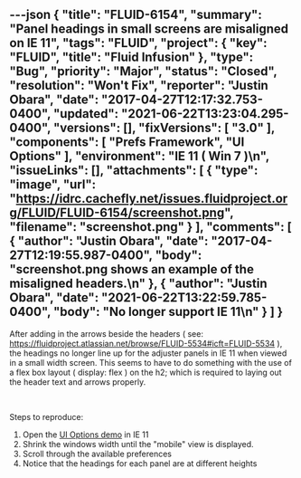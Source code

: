 ---json
{
  "title": "FLUID-6154",
  "summary": "Panel headings in small screens are misaligned on IE 11",
  "tags": "FLUID",
  "project": {
    "key": "FLUID",
    "title": "Fluid Infusion"
  },
  "type": "Bug",
  "priority": "Major",
  "status": "Closed",
  "resolution": "Won't Fix",
  "reporter": "Justin Obara",
  "date": "2017-04-27T12:17:32.753-0400",
  "updated": "2021-06-22T13:23:04.295-0400",
  "versions": [],
  "fixVersions": [
    "3.0"
  ],
  "components": [
    "Prefs Framework",
    "UI Options"
  ],
  "environment": "IE 11 ( Win 7 )\n",
  "issueLinks": [],
  "attachments": [
    {
      "type": "image",
      "url": "https://idrc.cachefly.net/issues.fluidproject.org/FLUID/FLUID-6154/screenshot.png",
      "filename": "screenshot.png"
    }
  ],
  "comments": [
    {
      "author": "Justin Obara",
      "date": "2017-04-27T12:19:55.987-0400",
      "body": "screenshot.png shows an example of the misaligned headers.\n"
    },
    {
      "author": "Justin Obara",
      "date": "2021-06-22T13:22:59.785-0400",
      "body": "No longer support IE 11\n"
    }
  ]
}
---
After adding in the arrows beside the headers ( see: <https://fluidproject.atlassian.net/browse/FLUID-5534#icft=FLUID-5534> ), the headings no longer line up for the adjuster panels in IE 11 when viewed in a small width screen. This seems to have to do something with the use of a flex box layout ( display: flex ) on the h2; which is required to laying out the header text and arrows properly.

 

Steps to reproduce:

1. Open the [UI Options demo](http://build.fluidproject.org/infusion/demos/uiOptions/) in IE 11
2. Shrink the windows width until the "mobile" view is displayed.
3. Scroll through the available preferences
4. Notice that the headings for each panel are at different heights

        